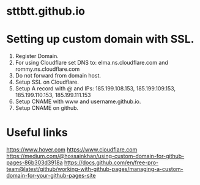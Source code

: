 # sttbtt.github.io

# Setting up custom domain with SSL.
1. Register Domain.
2. For using Cloudflare set DNS to: elma.ns.cloudflare.com and rommy.ns.cloudflare.com
3. Do not forward from domain host.
4. Setup SSL on Cloudflare.
1. Setup A record with @ and IPs: 185.199.108.153, 185.199.109.153, 185.199.110.153, 185.199.111.153
2. Setup CNAME with www and username.github.io.
5. Setup CNAME on github.

# Useful links
https://www.hover.com
https://www.cloudflare.com
https://medium.com/@hossainkhan/using-custom-domain-for-github-pages-86b303d3918a
https://docs.github.com/en/free-pro-team@latest/github/working-with-github-pages/managing-a-custom-domain-for-your-github-pages-site
